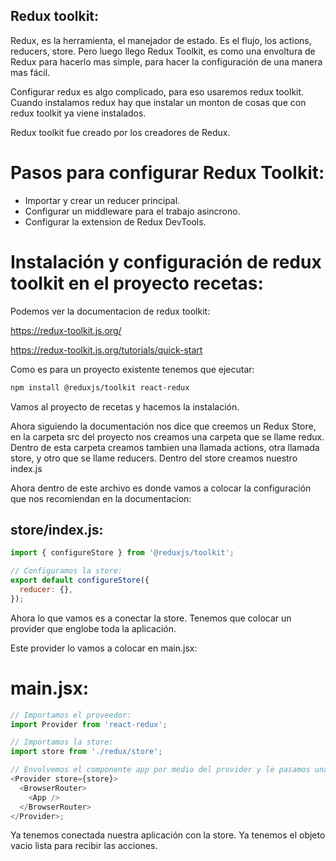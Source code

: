 ## Redux toolkit:

Redux, es la herramienta, el manejador de estado. Es el flujo, los actions, reducers, store. Pero luego llego Redux Toolkit, es como una envoltura de Redux para hacerlo mas simple, para hacer la configuración de una manera mas fácil.

Configurar redux es algo complicado, para eso usaremos redux toolkit. Cuando instalamos redux hay que instalar un monton de cosas que con redux toolkit ya viene instalados.

Redux toolkit fue creado por los creadores de Redux.

# Pasos para configurar Redux Toolkit:

- Importar y crear un reducer principal.
- Configurar un middleware para el trabajo asincrono.
- Configurar la extension de Redux DevTools.

# Instalación y configuración de redux toolkit en el proyecto recetas:

Podemos ver la documentacion de redux toolkit:

https://redux-toolkit.js.org/

https://redux-toolkit.js.org/tutorials/quick-start

Como es para un proyecto existente tenemos que ejecutar:

```bash
npm install @reduxjs/toolkit react-redux
```

Vamos al proyecto de recetas y hacemos la instalación.

Ahora siguiendo la documentación nos dice que creemos un Redux Store, en la carpeta src del proyecto nos creamos una carpeta que se llame redux. Dentro de esta carpeta creamos tambien una llamada actions, otra llamada store, y otro que se llame reducers. Dentro del store creamos nuestro index.js

Ahora dentro de este archivo es donde vamos a colocar la configuración que nos recomiendan en la documentacion:

## store/index.js:

```javascript
import { configureStore } from '@reduxjs/toolkit';

// Configuramos la store:
export default configureStore({
  reducer: {},
});
```

Ahora lo que vamos es a conectar la store. Tenemos que colocar un provider que englobe toda la aplicación.

Este provider lo vamos a colocar en main.jsx:

# main.jsx:

```javascript
// Importamos el proveedor:
import Provider from 'react-redux';

// Importamos la store:
import store from './redux/store';

// Envolvemos el componente app por medio del provider y le pasamos una propiedad store que es un objeto:
<Provider store={store}>
  <BrowserRouter>
    <App />
  </BrowserRouter>
</Provider>;
```

Ya tenemos conectada nuestra aplicación con la store. Ya tenemos el objeto vacio lista para recibir las acciones.
